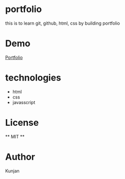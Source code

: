 # portfolio
this is to learn git, github, html, css by building portfolio

# Demo
[Portfolio](https://ghimirekunji.github.io/portfolio/)

# technologies
* html
* css
* javasscript

# License
** MIT **

# Author
Kunjan

